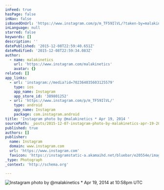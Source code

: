 ```yaml
---
inFeed: true
hasPage: false
inNav: false
isBasedOnUrl: 'https://www.instagram.com/p/m_TF59IlVL/?taken-by=malakinetics'
inLanguage: null
starred: false
keywords: []
description: ''
datePublished: '2015-12-08T22:59:40.651Z'
dateModified: '2015-12-08T22:59:34.083Z'
author:
  - name: malakinetics
    url: 'https://www.instagram.com/malakinetics'
    avatar: {}
related: []
app_links:
  - url: 'instagram://media?id=702364035603125579'
    type: ios
    app_name: Instagram
    app_store_id: '389801252'
  - url: 'https://www.instagram.com/p/m_TF59IlVL/'
    type: android
    app_name: Instagram
    package: com.instagram.android
title: 'Instagram photo by @malakinetics * Apr 19, 2014 '
sourcePath: _posts/2015-12-07-instagram-photo-by-malakinetics-apr-19-2014-at-1058pm-u.md
published: true
authors: []
publisher:
  name: Instagram
  domain: www.instagram.com
  url: 'https://www.instagram.com'
  favicon: 'https://instagramstatic-a.akamaihd.net/bluebar/e20554e/images/ico/favicon.ico'
_type: Photograph
_context: 'http://schema.org'

---
```

![Instagram photo by @malakinetics * Apr 19, 2014 at 10:58pm UTC](https://s3-us-west-2.amazonaws.com/the-grid-img/p/761650fd8e2ffa9d0e9d066959f084b8ae14c5e3.jpg)